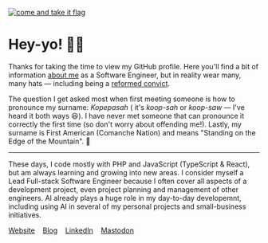 [![come and take it flag](https://github.com/kopepasah/kopepasah/assets/911283/fd2f0b92-d7cc-4515-8a23-4544b990b71b)](https://en.wikipedia.org/wiki/Come_and_take_it)

# **Hey-yo!** 👋🏻

Thanks for taking the time to view my GitHub profile. Here you'll find a bit of information [about me](https://kopepasah.com/) as a Software Engineer, but in reality wear many, many hats — including being a [reformed convict](https://koop.sh/speaking/wordcamp-us-talk-about-how-wordpress-helped-a-reformed-convict-20230825602/).

The question I get asked most when first meeting someone is how to pronounce my surname: _Kopepasah_ ( it's _koop-sah_ or _koop-saw_ — I've heard it both ways 😆). I have never met someone that can pronounce it correctly the first time (so don't worry about offending me!). Lastly, my surname is First American (Comanche Nation) and means "Standing on the Edge of the Mountain". 🤯

---

These days, I code mostly with PHP and JavaScript (TypeScript & React), but am always learning and growing into new areas. I consider myself a Lead Full-stack Software Engineer because I often cover all aspects of a development project, even project planning and management of other engineers. AI already plays a huge role in my day-to-day developemnt, including using AI in several of my personal projects and small-business initiatives.

[Website](https://kopepasah.com/) &nbsp;&nbsp; [Blog](https://koop.sh/) &nbsp;&nbsp; [LinkedIn](https://linkedin.com/in/kopepasah/) &nbsp;&nbsp; [Mastodon](https://mastodon.social/@kopepasah)
